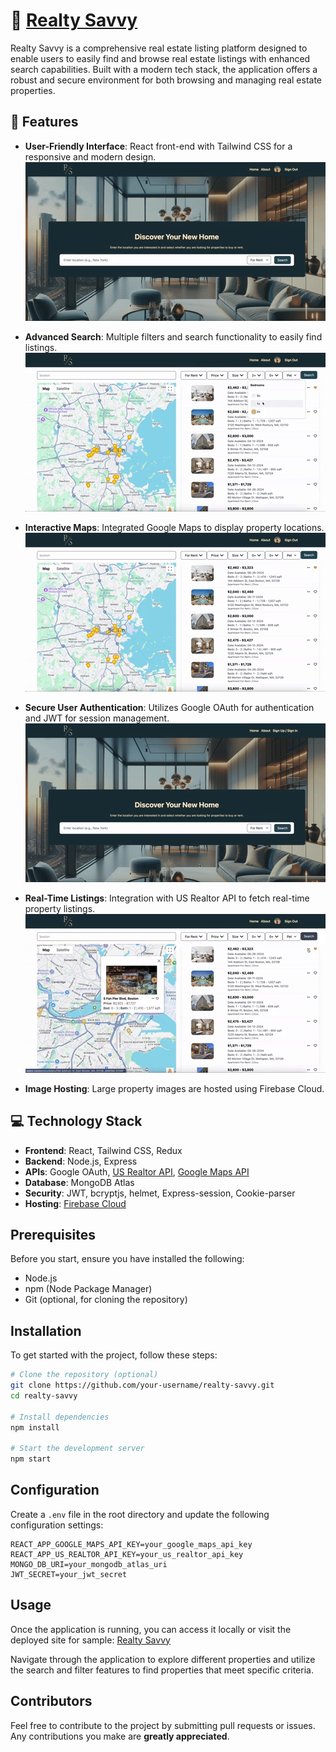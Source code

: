 # 🏡 [Realty Savvy](https://realty-savvy-mern.onrender.com/)

Realty Savvy is a comprehensive real estate listing platform designed to enable users to easily find and browse real estate listings with enhanced search capabilities. Built with a modern tech stack, the application offers a robust and secure environment for both browsing and managing real estate properties.

## 🌟 Features

-   **User-Friendly Interface**: React front-end with Tailwind CSS for a responsive and modern design.
    ![home page](demo/ui.gif)
-   **Advanced Search**: Multiple filters and search functionality to easily find listings.
    ![search page](demo/search.gif)

-   **Interactive Maps**: Integrated Google Maps to display property locations.
    ![map page](demo/map.gif)

-   **Secure User Authentication**: Utilizes Google OAuth for authentication and JWT for session management.
    ![auth login page](demo/login.gif)
-   **Real-Time Listings**: Integration with US Realtor API to fetch real-time property listings.
    ![real-time listing page](demo/real-time-listing.gif)
-   **Image Hosting**: Large property images are hosted using Firebase Cloud.

## 💻 Technology Stack

-   **Frontend**: React, Tailwind CSS, Redux
-   **Backend**: Node.js, Express
-   **APIs**: Google OAuth, [US Realtor API](https://rapidapi.com/DataCrawler/api/us-realtor), [Google Maps API](https://developers.google.com/maps)
-   **Database**: MongoDB Atlas
-   **Security**: JWT, bcryptjs, helmet, Express-session, Cookie-parser
-   **Hosting**: [Firebase Cloud](https://firebase.google.com/)

## Prerequisites

Before you start, ensure you have installed the following:

-   Node.js
-   npm (Node Package Manager)
-   Git (optional, for cloning the repository)

## Installation

To get started with the project, follow these steps:

```bash
# Clone the repository (optional)
git clone https://github.com/your-username/realty-savvy.git
cd realty-savvy

# Install dependencies
npm install

# Start the development server
npm start
```

## Configuration

Create a `.env` file in the root directory and update the following configuration settings:

```plaintext
REACT_APP_GOOGLE_MAPS_API_KEY=your_google_maps_api_key
REACT_APP_US_REALTOR_API_KEY=your_us_realtor_api_key
MONGO_DB_URI=your_mongodb_atlas_uri
JWT_SECRET=your_jwt_secret
```

## Usage

Once the application is running, you can access it locally or visit the deployed site for sample: [Realty Savvy](https://realty-savvy-mern.onrender.com/)

Navigate through the application to explore different properties and utilize the search and filter features to find properties that meet specific criteria.

## Contributors

Feel free to contribute to the project by submitting pull requests or issues. Any contributions you make are **greatly appreciated**.

